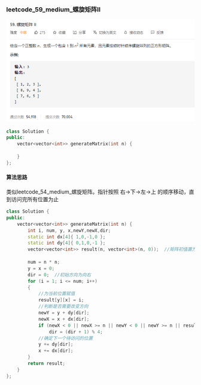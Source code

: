 ### leetcode_59_medium_螺旋矩阵Ⅱ

![image-20201221160232841](leetcode_59_medium_%E8%9E%BA%E6%97%8B%E7%9F%A9%E9%98%B5%E2%85%A1.assets/image-20201221160232841.png)

```c++
class Solution {
public:
    vector<vector<int>> generateMatrix(int n) {

    }
};
```

#### 算法思路

类似leetcode_54_medium_螺旋矩阵。指针按照 右->下->左->上 的顺序移动，直到访问完所有位置为止

```c++
class Solution {
public:
    vector<vector<int>> generateMatrix(int n) {
        int i, num, y, x,newY,newX,dir;
        static int dx[4]{ 1,0,-1,0 };
        static int dy[4]{ 0,1,0,-1 };
        vector<vector<int>> result(n, vector<int>(n, 0));  //矩阵初值置为0 代表尚未赋值

        num = n * n;
        y = x = 0;
        dir = 0;  //初始方向为向右
        for (i = 1; i <= num; i++)
        {
            //为当前位置赋值
            result[y][x] = i;
            //判断是否需要改变方向
            newY = y + dy[dir];
            newX = x + dx[dir];
            if (newX < 0 || newX >= n || newY < 0 || newY >= n || result[newY][newX] != 0)
                dir = (dir + 1) % 4;
            //确定下一个待访问的位置
            y += dy[dir];
            x += dx[dir];
        }
        return result;
    }
};
```

